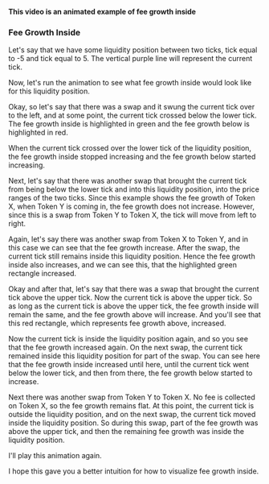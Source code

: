 **This video is an animated example of fee growth inside**

### Fee Growth Inside

Let's say that we have some liquidity position between two ticks, tick equal to -5 and tick equal to 5. The vertical purple line will represent the current tick.

Now, let's run the animation to see what fee growth inside would look like for this liquidity position.

Okay, so let's say that there was a swap and it swung the current tick over to the left, and at some point, the current tick crossed below the lower tick. The fee growth inside is highlighted in green and the fee growth below is highlighted in red.

When the current tick crossed over the lower tick of the liquidity position, the fee growth inside stopped increasing and the fee growth below started increasing.

Next, let's say that there was another swap that brought the current tick from being below the lower tick and into this liquidity position, into the price ranges of the two ticks. Since this example shows the fee growth of Token X, when Token Y is coming in, the fee growth does not increase. However, since this is a swap from Token Y to Token X, the tick will move from left to right.

Again, let's say there was another swap from Token X to Token Y, and in this case we can see that the fee growth increase. After the swap, the current tick still remains inside this liquidity position. Hence the fee growth inside also increases, and we can see this, that the highlighted green rectangle increased.

Okay and after that, let's say that there was a swap that brought the current tick above the upper tick. Now the current tick is above the upper tick. So as long as the current tick is above the upper tick, the fee growth inside will remain the same, and the fee growth above will increase. And you'll see that this red rectangle, which represents fee growth above, increased.

Now the current tick is inside the liquidity position again, and so you see that the fee growth increased again. On the next swap, the current tick remained inside this liquidity position for part of the swap. You can see here that the fee growth inside increased until here, until the current tick went below the lower tick, and then from there, the fee growth below started to increase.

Next there was another swap from Token Y to Token X. No fee is collected on Token X, so the fee growth remains flat. At this point, the current tick is outside the liquidity position, and on the next swap, the current tick moved inside the liquidity position. So during this swap, part of the fee growth was above the upper tick, and then the remaining fee growth was inside the liquidity position.

I'll play this animation again.

I hope this gave you a better intuition for how to visualize fee growth inside.
